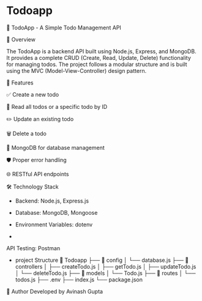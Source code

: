 #  T o d o a p p 

 📒 TodoApp - A Simple Todo Management API

📝 Overview

The TodoApp is a backend API built using Node.js, Express, and MongoDB. It provides a complete CRUD (Create, Read, Update, Delete) functionality for managing todos. The project follows a modular structure and is built using the MVC (Model-View-Controller) design pattern.


🚀 Features

✅ Create a new todo

📑 Read all todos or a specific todo by ID

✏️ Update an existing todo

🗑️ Delete a todo

📂 MongoDB for database management

🛡️ Proper error handling

🌐 RESTful API endpoints


🛠️ Technology Stack

* Backend: Node.js, Express.js

* Database: MongoDB, Mongoose

* Environment Variables: dotenv
* 

API Testing: Postman

* project Structure
📁 Todoapp
├── 📁 config
│   └── database.js
├── 📁 controllers
│   ├── createTodo.js
│   ├── getTodo.js
│   ├── updateTodo.js
│   └── deleteTodo.js
├── 📁 models
│   └── Todo.js
├── 📁 routes
│   └── todos.js
├── .env
├── index.js
└── package.json


📝 Author
Developed by Avinash Gupta

